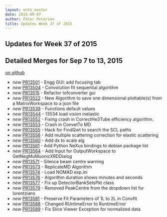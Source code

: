 ```yaml
---
layout: onto_master
date: 2015-09-07
author: Peter Peterson
title: Updates Week 37 of 2015
---
```

Updates for Week 37 of 2015
---------------------------

Detailed Merges for Sep 7 to 13, 2015
-------------------------------------
[on github](https://github.com/mantidproject/mantid/pulls?q=is%3Apr+merged%3A2015-09-08..2015-09-13)

* *new* [PR13501](https://github.com/mantidproject/mantid/pull/13501) - Engg GUI: add focusing tab
* *new* [PR13504](https://github.com/mantidproject/mantid/pull/13504) - Convolution fit sequential algorithm
* *new* [PR13515](https://github.com/mantidproject/mantid/pull/13515) - Refactor tofconverter gui
* *new* [PR13522](https://github.com/mantidproject/mantid/pull/13522) - New Algorithm to save one dimensional plottable(s) from a MatrixWorkspace to a json file
* *new* [PR13539](https://github.com/mantidproject/mantid/pull/13539) - Functions default values
* *new* [PR13544](https://github.com/mantidproject/mantid/pull/13544) - 13534 load vision inelastic
* *new* [PR13552](https://github.com/mantidproject/mantid/pull/13552) - Fixing crash in CorrectHe3Tube efficiency algorithm.
* *new* [PR13553](https://github.com/mantidproject/mantid/pull/13553) - Crash in ConvetTo MD
* *new* [PR13555](https://github.com/mantidproject/mantid/pull/13555) - Hack for FindQwt to search the SCL paths
* *new* [PR13556](https://github.com/mantidproject/mantid/pull/13556) - Add multiple scattering correction for elastic scattering
* *new* [PR13560](https://github.com/mantidproject/mantid/pull/13560) - Add dx to scale alg
* *new* [PR13561](https://github.com/mantidproject/mantid/pull/13561) - Add Python NeXus bindings to debian package list
* *new* [PR13564](https://github.com/mantidproject/mantid/pull/13564) - Add Input for OutputWorkspace to GetNegMuMuonicXRDDialog
* *new* [PR13571](https://github.com/mantidproject/mantid/pull/13571) - Silence beam centre warning
* *new* [PR13573](https://github.com/mantidproject/mantid/pull/13573) - ReplicateMD Algorithm
* *new* [PR13574](https://github.com/mantidproject/mantid/pull/13574) - Load NOMAD exp.ini
* *new* [PR13576](https://github.com/mantidproject/mantid/pull/13576) - Algorithm duration shows minutes and seconds
* *new* [PR13577](https://github.com/mantidproject/mantid/pull/13577) - Fix up DetectorBankSetsPkt class
* *new* [PR13579](https://github.com/mantidproject/mantid/pull/13579) - Removed PeakCentre from the dropdown list for lorentzians
* *new* [PR13581](https://github.com/mantidproject/mantid/pull/13581) - Preserve Fit Parameters of 1L to 2L in Convfit
* *new* [PR13588](https://github.com/mantidproject/mantid/pull/13588) - Changed RUntimeError to RuntimeError
* *new* [PR13589](https://github.com/mantidproject/mantid/pull/13589) - Fix Slice Viewer Exception for normalized data
